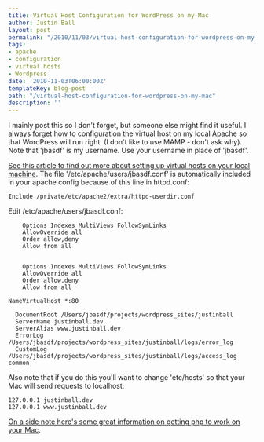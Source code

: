 ```yaml
---
title: Virtual Host Configuration for WordPress on my Mac
author: Justin Ball
layout: post
permalink: "/2010/11/03/virtual-host-configuration-for-wordpress-on-my-mac/"
tags:
- apache
- configuration
- virtual hosts
- Wordpress
date: '2010-11-03T06:00:00Z'
templateKey: blog-post
path: "/virtual-host-configuration-for-wordpress-on-my-mac"
description: ''
---
```


I mainly post this so I don't forget, but someone else might find it useful. I always forget how to configuration the virtual host on my local Apache so that WordPress will run right. (I don't like to use MAMP - don't ask why). Note that 'jbasdf' is my username. Use your username in place of 'jbasdf'.

[See this article to find out more about setting up virtual hosts on your local machine][1]. The file '/etc/apache/users/jbasdf.conf' is automatically included in your apache config because of this line in httpd.conf:

 [1]: http://shapeshed.com/journal/setting_up_local_websites_on_snow_leopard/

    Include /private/etc/apache2/extra/httpd-userdir.conf


Edit /etc/apache/users/jbasdf.conf:


        Options Indexes MultiViews FollowSymLinks
        AllowOverride all
        Order allow,deny
        Allow from all


        Options Indexes MultiViews FollowSymLinks
        AllowOverride all
        Order allow,deny
        Allow from all

    NameVirtualHost *:80

      DocumentRoot /Users/jbasdf/projects/wordpress_sites/justinball
      ServerName justinball.dev
      ServerAlias www.justinball.dev
      ErrorLog /Users/jbasdf/projects/wordpress_sites/justinball/logs/error_log
      CustomLog /Users/jbasdf/projects/wordpress_sites/justinball/logs/access_log common



Also note that if you do this you'll want to change 'etc/hosts' so that your Mac will send requests to localhost:

    127.0.0.1 justinball.dev
    127.0.0.1 www.justinball.dev


[On a side note here's some great information on getting php to work on your Mac][2].

 [2]: http://maestric.com/doc/mac/apache_php_mysql_snow_leopard
